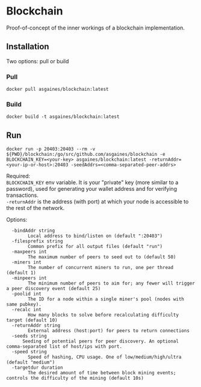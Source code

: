 # Blockchain

Proof-of-concept of the inner workings of a blockchain implementation.

## Installation

Two options: pull or build

### Pull

`docker pull asgaines/blockchain:latest`

### Build

`docker build -t asgaines/blockchain:latest`

## Run

`docker run -p 20403:20403 --rm -v ${PWD}/blockchain:/go/src/github.com/asgaines/blockchain -e BLOCKCHAIN_KEY=<your-key> asgaines/blockchain:latest -returnAddr=<your-ip-or-host>:20403 -seedAddrs=<comma-separated-peer-addrs>`

Required:\
`BLOCKCHAIN_KEY` env variable. It is your "private" key (more similar to a password), used for generating your wallet address and for verifying transactions.\
`-returnAddr` is the address (with port) at which your node is accessible to the rest of the network.


Options:

```
  -bindAddr string
    	Local address to bind/listen on (default ":20403")
  -filesprefix string
    	Common prefix for all output files (default "run")
  -maxpeers int
    	The maximum number of peers to seed out to (default 50)
  -miners int
    	The number of concurrent miners to run, one per thread (default 1)
  -minpeers int
    	The minimum number of peers to aim for; any fewer will trigger a peer discovery event (default 25)
  -poolid int
    	The ID for a node within a single miner's pool (nodes with same pubkey).
  -recalc int
    	How many blocks to solve before recalculating difficulty target (default 10)
  -returnAddr string
    	External address (host:port) for peers to return connections
  -seeds string
      Seeding of potential peers for peer discovery. An optional comma-separated list of host/ips with port.
  -speed string
    	Speed of hashing, CPU usage. One of low/medium/high/ultra (default "medium")
  -targetdur duration
    	The desired amount of time between block mining events; controls the difficulty of the mining (default 10s)
```